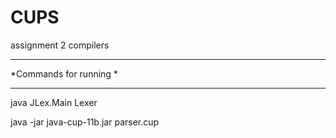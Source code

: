 # CUPS
assignment 2 compilers
*************************************************************
*Commands for running
*
*************************************************************

java JLex.Main Lexer




java -jar java-cup-11b.jar parser.cup 
